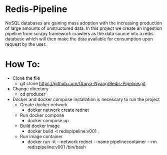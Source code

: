 # Redis-Pipeline
 NoSQL databases are gaining mass adoption with the increasing production of large amounts of unstructured data. In this project we create an ingestion pipeline from scrapy framework crawlers as the data source into a redis database which will then make the data available for consumption upon request by the user.
# How To:
- Clone the file 
  + git clone https://github.com/Obuya-Nyang/Redis-Pipeline.git
- Change directory
  + cd producer
- Docker and docker compose installation is necessary to run the project 
  + Create docker network
    + docker network create rednet
  + Run docker compose
    + docker compose up
  + Build docker image 
    + docker build -t redispipeline:v001 .
  + Run image container 
    + docker run -it --network rednet --name pipelinecontainer --rm redispipeline:v001 /bin/bash
